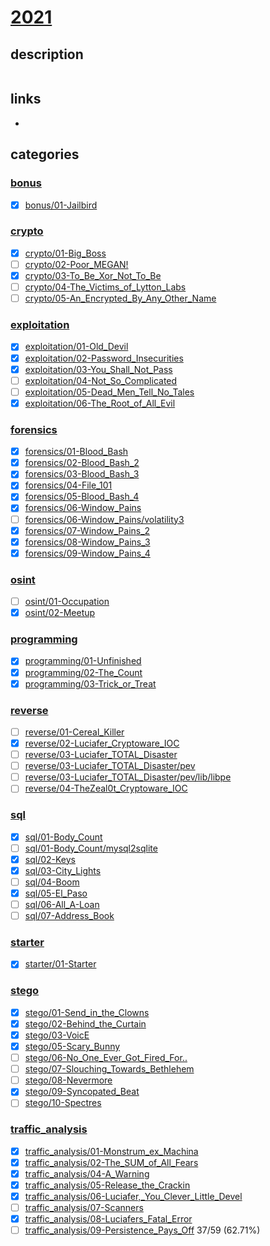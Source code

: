 # [2021](https://deadface.ctfd.io/)

## description
```
```

## links
  * []()

## categories
### [bonus](bonus)
  * [x] [bonus/01-Jailbird](bonus/01-Jailbird)
### [crypto](crypto)
  * [x] [crypto/01-Big_Boss](crypto/01-Big_Boss)
  * [ ] [crypto/02-Poor_MEGAN!](crypto/02-Poor_MEGAN!)
  * [x] [crypto/03-To_Be_Xor_Not_To_Be](crypto/03-To_Be_Xor_Not_To_Be)
  * [ ] [crypto/04-The_Victims_of_Lytton_Labs](crypto/04-The_Victims_of_Lytton_Labs)
  * [ ] [crypto/05-An_Encrypted_By_Any_Other_Name](crypto/05-An_Encrypted_By_Any_Other_Name)
### [exploitation](exploitation)
  * [x] [exploitation/01-Old_Devil](exploitation/01-Old_Devil)
  * [x] [exploitation/02-Password_Insecurities](exploitation/02-Password_Insecurities)
  * [x] [exploitation/03-You_Shall_Not_Pass](exploitation/03-You_Shall_Not_Pass)
  * [ ] [exploitation/04-Not_So_Complicated](exploitation/04-Not_So_Complicated)
  * [ ] [exploitation/05-Dead_Men_Tell_No_Tales](exploitation/05-Dead_Men_Tell_No_Tales)
  * [x] [exploitation/06-The_Root_of_All_Evil](exploitation/06-The_Root_of_All_Evil)
### [forensics](forensics)
  * [x] [forensics/01-Blood_Bash](forensics/01-Blood_Bash)
  * [x] [forensics/02-Blood_Bash_2](forensics/02-Blood_Bash_2)
  * [x] [forensics/03-Blood_Bash_3](forensics/03-Blood_Bash_3)
  * [x] [forensics/04-File_101](forensics/04-File_101)
  * [x] [forensics/05-Blood_Bash_4](forensics/05-Blood_Bash_4)
  * [x] [forensics/06-Window_Pains](forensics/06-Window_Pains)
  * [ ] [forensics/06-Window_Pains/volatility3](forensics/06-Window_Pains/volatility3)
  * [x] [forensics/07-Window_Pains_2](forensics/07-Window_Pains_2)
  * [x] [forensics/08-Window_Pains_3](forensics/08-Window_Pains_3)
  * [x] [forensics/09-Window_Pains_4](forensics/09-Window_Pains_4)
### [osint](osint)
  * [ ] [osint/01-Occupation](osint/01-Occupation)
  * [x] [osint/02-Meetup](osint/02-Meetup)
### [programming](programming)
  * [x] [programming/01-Unfinished](programming/01-Unfinished)
  * [x] [programming/02-The_Count](programming/02-The_Count)
  * [x] [programming/03-Trick_or_Treat](programming/03-Trick_or_Treat)
### [reverse](reverse)
  * [ ] [reverse/01-Cereal_Killer](reverse/01-Cereal_Killer)
  * [x] [reverse/02-Luciafer_Cryptoware_IOC](reverse/02-Luciafer_Cryptoware_IOC)
  * [ ] [reverse/03-Luciafer_TOTAL_Disaster](reverse/03-Luciafer_TOTAL_Disaster)
  * [ ] [reverse/03-Luciafer_TOTAL_Disaster/pev](reverse/03-Luciafer_TOTAL_Disaster/pev)
  * [ ] [reverse/03-Luciafer_TOTAL_Disaster/pev/lib/libpe](reverse/03-Luciafer_TOTAL_Disaster/pev/lib/libpe)
  * [ ] [reverse/04-TheZeal0t_Cryptoware_IOC](reverse/04-TheZeal0t_Cryptoware_IOC)
### [sql](sql)
  * [x] [sql/01-Body_Count](sql/01-Body_Count)
  * [ ] [sql/01-Body_Count/mysql2sqlite](sql/01-Body_Count/mysql2sqlite)
  * [x] [sql/02-Keys](sql/02-Keys)
  * [x] [sql/03-City_Lights](sql/03-City_Lights)
  * [ ] [sql/04-Boom](sql/04-Boom)
  * [x] [sql/05-El_Paso](sql/05-El_Paso)
  * [ ] [sql/06-All_A-Loan](sql/06-All_A-Loan)
  * [ ] [sql/07-Address_Book](sql/07-Address_Book)
### [starter](starter)
  * [x] [starter/01-Starter](starter/01-Starter)
### [stego](stego)
  * [x] [stego/01-Send_in_the_Clowns](stego/01-Send_in_the_Clowns)
  * [x] [stego/02-Behind_the_Curtain](stego/02-Behind_the_Curtain)
  * [x] [stego/03-VoicE](stego/03-VoicE)
  * [x] [stego/05-Scary_Bunny](stego/05-Scary_Bunny)
  * [ ] [stego/06-No_One_Ever_Got_Fired_For..](stego/06-No_One_Ever_Got_Fired_For..)
  * [ ] [stego/07-Slouching_Towards_Bethlehem](stego/07-Slouching_Towards_Bethlehem)
  * [ ] [stego/08-Nevermore](stego/08-Nevermore)
  * [x] [stego/09-Syncopated_Beat](stego/09-Syncopated_Beat)
  * [ ] [stego/10-Spectres](stego/10-Spectres)
### [traffic_analysis](traffic_analysis)
  * [x] [traffic_analysis/01-Monstrum_ex_Machina](traffic_analysis/01-Monstrum_ex_Machina)
  * [x] [traffic_analysis/02-The_SUM_of_All_Fears](traffic_analysis/02-The_SUM_of_All_Fears)
  * [x] [traffic_analysis/04-A_Warning](traffic_analysis/04-A_Warning)
  * [x] [traffic_analysis/05-Release_the_Crackin](traffic_analysis/05-Release_the_Crackin)
  * [x] [traffic_analysis/06-Luciafer,_You_Clever_Little_Devel](traffic_analysis/06-Luciafer,_You_Clever_Little_Devel)
  * [ ] [traffic_analysis/07-Scanners](traffic_analysis/07-Scanners)
  * [x] [traffic_analysis/08-Luciafers_Fatal_Error](traffic_analysis/08-Luciafers_Fatal_Error)
  * [ ] [traffic_analysis/09-Persistence_Pays_Off](traffic_analysis/09-Persistence_Pays_Off)
37/59 (62.71%)